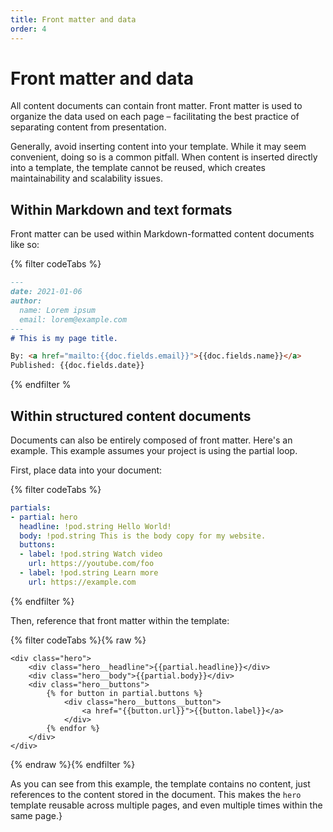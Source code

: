 ```yaml
---
title: Front matter and data
order: 4
---
```

# Front matter and data

All content documents can contain front matter. Front matter is used to organize
the data used on each page – facilitating the best practice of separating
content from presentation.

Generally, avoid inserting content into your template. While it may seem
convenient, doing so is a common pitfall. When content is inserted directly into
a template, the template cannot be reused, which creates maintainability and
scalability issues.

## Within Markdown and text formats

Front matter can be used within Markdown-formatted content documents like so:

{% filter codeTabs %}
```markdown:title=/content/index.md
---
date: 2021-01-06
author:
  name: Lorem ipsum
  email: lorem@example.com
---
# This is my page title.

By: <a href="mailto:{{doc.fields.email}}">{{doc.fields.name}}</a>
Published: {{doc.fields.date}}
```
{% endfilter %

## Within structured content documents

Documents can also be entirely composed of front matter. Here's an example. This
example assumes your project is using the partial loop.

First, place data into your document:

{% filter codeTabs %}
```yaml:title=/content/index.yaml
partials:
- partial: hero
  headline: !pod.string Hello World!
  body: !pod.string This is the body copy for my website.
  buttons:
  - label: !pod.string Watch video
    url: https://youtube.com/foo
  - label: !pod.string Learn more
    url: https://example.com
```
{% endfilter %}

Then, reference that front matter within the template:

{%  filter codeTabs %}{% raw %}
```nunjucks
<div class="hero">
    <div class="hero__headline">{{partial.headline}}</div>
    <div class="hero__body">{{partial.body}}</div>
    <div class="hero__buttons">
        {% for button in partial.buttons %}
            <div class="hero__buttons__button">
                <a href="{{button.url}}">{{button.label}}</a>
            </div>
        {% endfor %}
    </div>
</div>
```
{% endraw %}{% endfilter %}

As you can see from this example, the template contains no content, just
references to the content stored in the document. This makes the `hero` template
reusable across multiple pages, and even multiple times within the same page.}